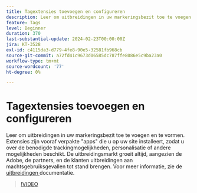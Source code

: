 ```yaml
---
title: Tagextensies toevoegen en configureren
description: Leer om uitbreidingen in uw markeringsbezit toe te voegen en te vormen.
feature: Tags
level: Beginner
duration: 370
last-substantial-update: 2024-02-23T00:00:00Z
jira: KT-3528
exl-id: c4115da3-d779-4fe8-90e5-32581fb968cb
source-git-commit: a72fd41c9673d06585dc787ffe8086e5c9ba23a0
workflow-type: tm+mt
source-wordcount: '77'
ht-degree: 0%

---
```


# Tagextensies toevoegen en configureren

Leer om uitbreidingen in uw markeringsbezit toe te voegen en te vormen. Extensies zijn vooraf verpakte &quot;apps&quot; die u op uw site installeert, zodat u over de benodigde trackingmogelijkheden, personalisatie of andere mogelijkheden beschikt. De uitbreidingsmarkt groeit altijd, aangezien de Adobe, de partners, en de klanten uitbreidingen aan machtsgebruiksgevallen tot stand brengen. Voor meer informatie, zie de [ uitbreidingen ](https://experienceleague.adobe.com/docs/experience-platform/tags/ui/extensions/overview.html) documentatie.

>[!VIDEO](https://video.tv.adobe.com/v/28732/?learn=on)
